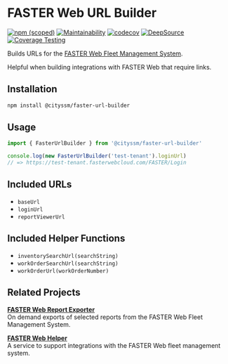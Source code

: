 # FASTER Web URL Builder

[![npm (scoped)](https://img.shields.io/npm/v/@cityssm/faster-url-builder)](https://www.npmjs.com/package/@cityssm/faster-url-builder)
[![Maintainability](https://api.codeclimate.com/v1/badges/e0a774a12da546a21225/maintainability)](https://codeclimate.com/github/cityssm/node-faster-url-builder/maintainability)
[![codecov](https://codecov.io/gh/cityssm/node-faster-url-builder/graph/badge.svg?token=JP9K9I27WP)](https://codecov.io/gh/cityssm/node-faster-url-builder)
[![DeepSource](https://app.deepsource.com/gh/cityssm/node-faster-url-builder.svg/?label=active+issues&show_trend=true&token=GLlKrpnVzE3Qg4436K556yJu)](https://app.deepsource.com/gh/cityssm/node-faster-url-builder/)
[![Coverage Testing](https://github.com/cityssm/node-faster-url-builder/actions/workflows/coverage.yml/badge.svg)](https://github.com/cityssm/node-faster-url-builder/actions/workflows/coverage.yml)

Builds URLs for the
[FASTER Web Fleet Management System](https://fasterasset.com/products/fleet-management-software/).

Helpful when building integrations with FASTER Web that require links.

## Installation

```sh
npm install @cityssm/faster-url-builder
```

## Usage

```javascript
import { FasterUrlBuilder } from '@cityssm/faster-url-builder'

console.log(new FasterUrlBuilder('test-tenant').loginUrl)
// => https://test-tenant.fasterwebcloud.com/FASTER/Login
```

## Included URLs

- `baseUrl`
- `loginUrl`
- `reportViewerUrl`

## Included Helper Functions

- `inventorySearchUrl(searchString)`
- `workOrderSearchUrl(searchString)`
- `workOrderUrl(workOrderNumber)`

## Related Projects

[**FASTER Web Report Exporter**](https://github.com/cityssm/node-faster-report-exporter)<br />
On demand exports of selected reports from the FASTER Web Fleet Management System.

[**FASTER Web Helper**](https://github.com/cityssm/faster-web-helper)<br />
A service to support integrations with the FASTER Web fleet management system.
